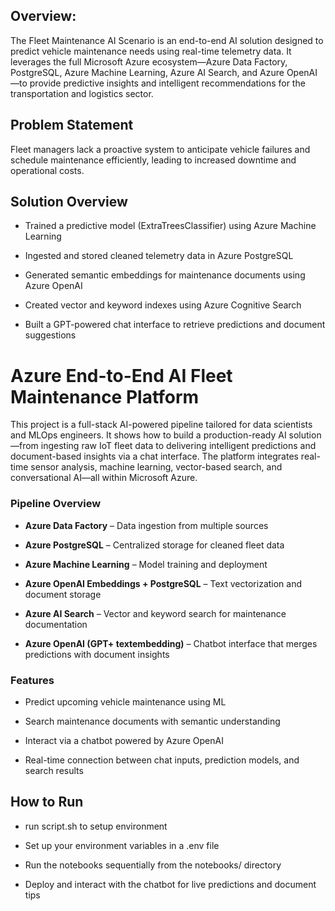 ## **Overview**:

The Fleet Maintenance AI Scenario is an end-to-end AI solution designed to predict vehicle maintenance needs using real-time telemetry data. It leverages the full Microsoft Azure ecosystem—Azure Data Factory, PostgreSQL, Azure Machine Learning, Azure AI Search, and Azure OpenAI—to provide predictive insights and intelligent recommendations for the transportation and logistics sector.

## Problem Statement

Fleet managers lack a proactive system to anticipate vehicle failures and schedule maintenance efficiently, leading to increased downtime and operational costs.

## Solution Overview

- Trained a predictive model (ExtraTreesClassifier) using Azure Machine Learning

- Ingested and stored cleaned telemetry data in Azure PostgreSQL

- Generated semantic embeddings for maintenance documents using Azure OpenAI

- Created vector and keyword indexes using Azure Cognitive Search

- Built a GPT-powered chat interface to retrieve predictions and document suggestions
  
# Azure End-to-End AI Fleet Maintenance Platform

This project is a full-stack AI-powered pipeline tailored for data scientists and MLOps engineers. It shows how to build a production-ready AI solution—from ingesting raw IoT fleet data to delivering intelligent predictions and document-based insights via a chat interface. The platform integrates real-time sensor analysis, machine learning, vector-based search, and conversational AI—all within Microsoft Azure.

###  Pipeline Overview

- **Azure Data Factory** – Data ingestion from multiple sources

- **Azure PostgreSQL** – Centralized storage for cleaned fleet data

- **Azure Machine Learning** – Model training and deployment

- **Azure OpenAI Embeddings + PostgreSQL** – Text vectorization and document storage

- **Azure AI Search** – Vector and keyword search for maintenance documentation

- **Azure OpenAI (GPT+ textembedding)** – Chatbot interface that merges predictions with document insights

###  Features

- Predict upcoming vehicle maintenance using ML

- Search maintenance documents with semantic understanding

- Interact via a chatbot powered by Azure OpenAI

- Real-time connection between chat inputs, prediction models, and search results


##  How to Run
- run script.sh to setup environment
  
- Set up your environment variables in a .env file

- Run the notebooks sequentially from the notebooks/ directory

- Deploy and interact with the chatbot for live predictions and document tips


